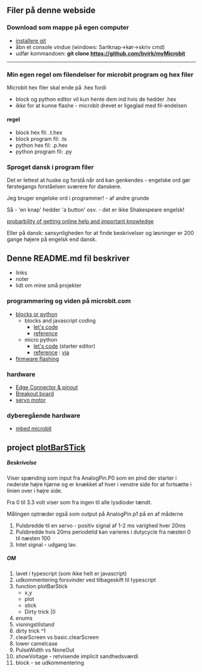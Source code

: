 Filer på denne webside
----------------------

### Download som mappe på egen computer

- [installere git](https://git-scm.com/downloads) 
- åbn et console vindue (windows: Sartknap->kør->skriv cmd)
- udfør kommandoen: <b>git clone https://github.com/bvirk/myMicrobit</b>

----

### Min egen regel om filendelser for microbit program og hex filer

Microbit hex filer skal ende på .hex fordi

- block og python editor vil kun hente dem ind hvis de hedder .hex
- _ikke_ for at kunne flashe - microbit drevet er ligeglad med fil-endelsen

#### regel

- block hex fil: .t.hex
- block program fil: .ts
- python hex fil: .p.hex
- python program fil: .py

### Sproget dansk i program filer

Det er lettest at huske og forstå når ord kan genkendes - engelske ord gør førstegangs forståelsen sværere for danskere.  

Jeg bruger engelske ord i programmer! - af andre grunde

Så - 'en knap' hedder 'a button' osv. - det er ikke Shakespeare engelsk!

[probarbility of getting online help and important knowledge](https://en.wikipedia.org/wiki/List_of_languages_by_total_number_of_speakers)

Eller på  dansk: sansynligheden for at finde beskrivelser og løsninger er 200 gange højere på engelsk end dansk.

Denne README.md fil beskriver
-----------------------------

- links
- noter
- lidt om mine små projekter


### programmering  og viden på microbit.com


- [blocks or python](https://www.microbit.org/code)
    - blocks and javascript coding
        - [let's code](https://makecode.microbit.org/#lang=da)
        - [reference](https://makecode.microbit.org/reference)
    - micro python
        - [let's code](https://python.microbit.org/) (starter editor)
        - [reference](https://microbit-micropython.readthedocs.io/en/latest/) : [via](https://microbit.org/guide/python/)
- [firmware flashing](https://microbit.org/guide/firmware/)

### hardware
        
- [Edge Connector & pinout](https://tech.microbit.org/hardware/edgeconnector/)   
- [Breakout board](https://www.kitronik.co.uk/pdf/5601b_built_edge_connector_breakout_board_for_the_bbc_microbit_datasheet_v1_1.pdf)
- [servo motor](https://learn.sparkfun.com/tutorials/hobby-servo-tutorial/all)

### dyberegående hardware

- [mbed microbit](https://os.mbed.com/teams/microbit/)

## project [plotBarSTick](https://makecode.microbit.org/_WgzEqqPCVcR9)

##### Beskrivelse

Viser spænding som input fra AnalogPin.P0 som en pind der starter i nederste højre hjørne og er knækket af hver i venstre side for at fortsætte i linien over i højre side.

Fra 0 til 3.3 volt viser som fra ingen til alle lysdioder tændt.  

Målingen optræder også som output på AnalogPin.p1 på en af måderne

1. Pulsbredde til en servo - positiv signal af 1-2 ms varighed hver 20ms
2. Pulsbredde hvis 20ms periodetid kan varieres i dutycycle fra næsten 0 til næsten 100
3. Intet signal - udgang lav.

##### OM

1. lavet i typescript (som ikke helt er javascript)
2. udkommentering forsvinder ved tilbageskift til typescript
3. function plotBarStick
    - x,y
    - plot
    - stick
    - Dirty trick |0
4. enums
5. visningstilstand
6. dirty trick ^1
7. clearScreen vs basic.clearScreen
8. lower camelcase
9. PulseWidth  vs NoneOut
10. showVoltage - retvisende implicit sandhedsværdi
11. block - se udkommentering


